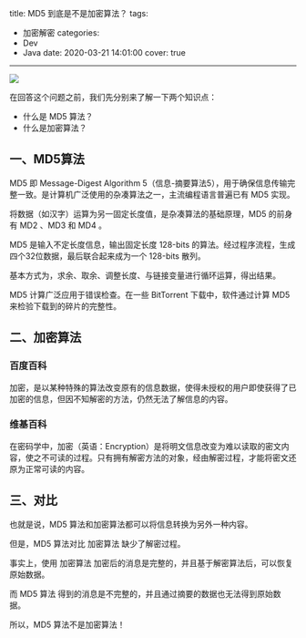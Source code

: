 title: MD5 到底是不是加密算法？
tags:
  - 加密解密
categories:
  - Dev
  - Java
date: 2020-03-21 14:01:00
cover: true

---
![](https://cdn.jsdelivr.net/gh/coder-lida/CDN/img/MD5.jpg)
<!-- more -->
在回答这个问题之前，我们先分别来了解一下两个知识点：
* 什么是 MD5 算法？
* 什么是加密算法？

## 一、MD5算法

MD5 即 Message-Digest Algorithm 5（信息-摘要算法5），用于确保信息传输完整一致。是计算机广泛使用的杂凑算法之一，主流编程语言普遍已有 MD5 实现。

将数据（如汉字）运算为另一固定长度值，是杂凑算法的基础原理，MD5 的前身有 MD2 、MD3 和 MD4 。

MD5 是输入不定长度信息，输出固定长度 128-bits 的算法。经过程序流程，生成四个32位数据，最后联合起来成为一个 128-bits 散列。

基本方式为，求余、取余、调整长度、与链接变量进行循环运算，得出结果。

MD5 计算广泛应用于错误检查。在一些 BitTorrent 下载中，软件通过计算 MD5 来检验下载到的碎片的完整性。

## 二、加密算法

### 百度百科

加密，是以某种特殊的算法改变原有的信息数据，使得未授权的用户即使获得了已加密的信息，但因不知解密的方法，仍然无法了解信息的内容。

### 维基百科

在密码学中，加密（英语：Encryption）是将明文信息改变为难以读取的密文内容，使之不可读的过程。只有拥有解密方法的对象，经由解密过程，才能将密文还原为正常可读的内容。

## 三、对比

也就是说，MD5 算法和加密算法都可以将信息转换为另外一种内容。

但是，MD5 算法对比 加密算法 缺少了解密过程。

事实上，使用 加密算法 加密后的消息是完整的，并且基于解密算法后，可以恢复原始数据。

而 MD5 算法 得到的消息是不完整的，并且通过摘要的数据也无法得到原始数据。

所以，MD5 算法不是加密算法！